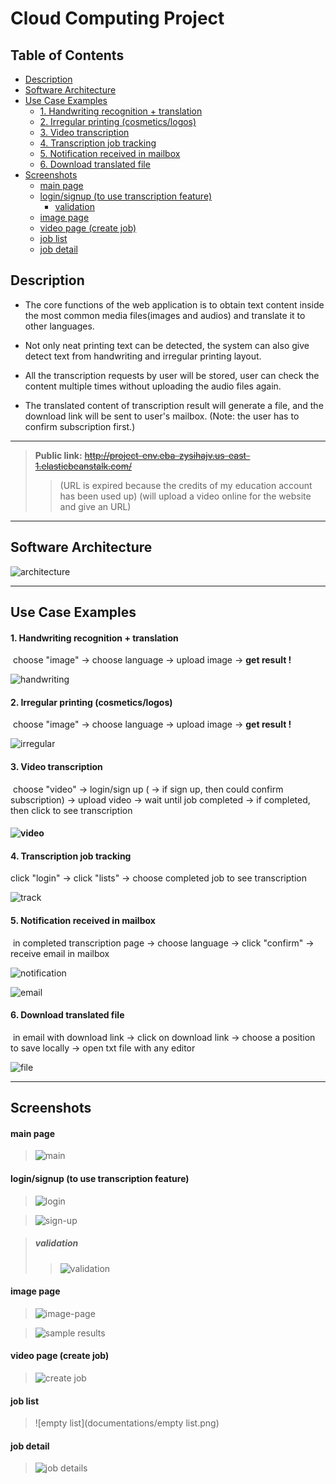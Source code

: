 # Cloud Computing Project

## Table of Contents

- [Description](#Description)
- [Software Architecture](#Software-Architecture)
- [Use Case Examples](#Use-Case-Examples)
  - [1. Handwriting recognition + translation](#1-handwriting-recognition--translation)
  - [2. Irregular printing (cosmetics/logos)](#2-irregular-printing-cosmeticslogos)
  - [3. Video transcription](#3-video-transcription)
  - [4. Transcription job tracking](#4-transcription-job-tracking)
  - [5. Notification received in mailbox](#5-notification-received-in-mailbox)
  - [6. Download translated file](#6-download-translated-file)
- [Screenshots](#Screenshots)
  - [main page](#main-page)
  - [login/signup (to use transcription feature)](#loginsignup-to-use-transcription-feature)
    - [validation](#validation)
  - [image page](#image-page)
  - [video page (create job)](#video-page-create-job)
  - [job list](#job-list)
  - [job detail](#job-detail)

## Description

- The core functions of the web application is to obtain text content inside the 
most common media files(images and audios) and translate it to other languages.

- Not only neat printing text can be detected, the system can also give detect text 
from handwriting and irregular printing layout.

- All the transcription requests by user will be stored, user can check the content
multiple times without uploading the audio files again.

- The translated content of transcription result will generate a file, and the 
download link will be sent to user's mailbox. (Note: the user has to confirm 
subscription first.)

---

> **Public link:**
> ~~http://project-env.eba-zysihajv.us-east-1.elasticbeanstalk.com/~~
>
> > (URL is expired because the credits of my education account has been used up)
> > (will upload a video online for the website and give an URL)

---

## Software Architecture

![architecture](documentations/architecture.png)

---

## Use Case Examples

#### 1. Handwriting recognition + translation

​	choose "image" -> choose language -> upload image -> **get result !** 

![handwriting](documentations/handwriting.png)

#### 2. Irregular printing (cosmetics/logos)

​	choose "image" -> choose language -> upload image -> **get result !** 



![irregular](documentations/irregular.png)

#### 3. Video transcription

​	choose "video" -> login/sign up ( -> if sign up, then could confirm subscription) -> upload video -> wait until job completed -> if completed, then click to see transcription 

#### ![video](documentations/video.png)

#### 4. Transcription job tracking

 click "login" -> click "lists" -> choose completed job to see transcription

![track](documentations/track.png)

#### 5. Notification received in mailbox

​	in completed transcription page -> choose language -> click "confirm" -> receive email in mailbox

![notification](documentations/notification.png)

![email](documentations/email.png)

#### 6. Download translated file

​	in email with download link -> click on download link -> choose a position to save locally -> open txt file with any editor

![file](documentations/file.png)

---

## Screenshots

#### main page

> ![main](documentations/main.png)

#### login/signup (to use transcription feature)

> ![login](documentations/login.png)

> ![sign-up](documentations/sign-up.png)

> ##### 	validation
>
> > ![validation](documentations/validation.png)

#### image page

> ![image-page](documentations/image-page.png)

> ![sample results](documentations/sample-results.png)

#### video page (create job)

> ![create job](documentations/create-job.png)

#### job list

> ![empty list](documentations/empty list.png)

#### job detail

> ![job details](documentations/job-details.png)